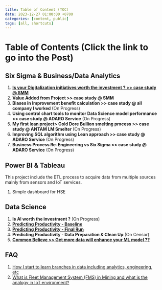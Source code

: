 ```yaml
---
title: Table of Content (TOC)
date: 2023-12-27 01:00:00 +0700
categories: [content, public]
tags: [all, shortcuts]
---
```

 
# Table of Contents (Click the link to go into the Post)

## Six Sigma & Business/Data Analytics
1. **[Is your Digitalization initiatives worth the investment ? >> case study @ SMM](https://galuhjoko88.github.io/posts/buzzdigitalization)**
2. **[Value Added from Project >> case study @ SMM](https://galuhjoko88.github.io/posts/projectvalues)**
3. **Biases in Improvement benefit calculation >> case study @ all company I worked** (On Progress)
4. **Using control chart tools to monitor Data Science model performance >> case study @ ADARO Service** (On Progress)
5. **My first lean project> Gold Dore Bullion smelting process >> case study @ ANTAM LM Smelter** (On Progress)
6. **Improving SQL algorithm using Lean approach >> case study @ ADARO Service** (On Progress)
7. **Business Process Re-Engineering vs Six Sigma >> case study @ ADARO Service** (On Progress)

## Power BI & Tableau 
This project include the ETL process to acquire data from multiple sources mainly from sensors and IoT services. 
1. Simple dashboard for HSE 

## Data Science 
1. **Is AI worth the investment ?** (On Progress)  
2. **[Predicting Productivity - Baseline](https://galuhjoko88.github.io/posts/predictionpdty)**
3. **[Predicting Productivity - Final Run](https://galuhjoko88.github.io/posts/finalmodel/)**
4. **Predicting Productivity - Data Preparation & Clean Up** (On Censor)
5. **[Common Believe >> Get more data will enhance your ML model ??](https://galuhjoko88.github.io/posts/moredatanotbetter)**

## FAQ
1. [How I start to learn branches in data including analytics, engineering, etc](https://galuhjoko88.github.io/posts/datapath)
2. [What is Fleet Management System (FMS) in Mining and what is the analogy in IoT environment?](https://galuhjoko88.github.io/posts/fms)




